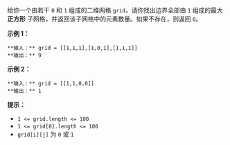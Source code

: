 给你一个由若干 `0` 和 `1` 组成的二维网格 `grid`，请你找出边界全部由 `1` 组成的最大 **正方形**
子网格，并返回该子网格中的元素数量。如果不存在，则返回 `0`。



**示例 1：**

    
    
    **输入：** grid = [[1,1,1],[1,0,1],[1,1,1]]
    **输出：** 9
    

**示例 2：**

    
    
    **输入：** grid = [[1,1,0,0]]
    **输出：** 1
    



**提示：**

  * `1 <= grid.length <= 100`
  * `1 <= grid[0].length <= 100`
  * `grid[i][j]` 为 `0` 或 `1`

